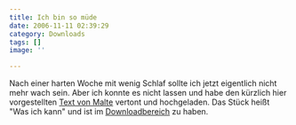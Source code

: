 ```yaml
---
title: Ich bin so müde
date: 2006-11-11 02:39:29
category: Downloads
tags: []
image: ''

---
```


Nach einer harten Woche mit wenig Schlaf sollte ich jetzt eigentlich nicht mehr wach sein. Aber ich konnte es nicht lassen und habe den kürzlich hier vorgestellten [Text von Malte](http://www.misantropolis.de/2006/11/kann-oder-nicht-kann) vertont und hochgeladen. Das Stück heißt "Was ich kann" und ist im [Downloadbereich](http://www.misantropolis.de/downloads) zu haben.
